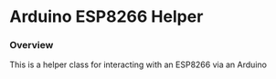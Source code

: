 # Arduino ESP8266 Helper #

### Overview ###

This is a helper class for interacting with an ESP8266 via an Arduino

